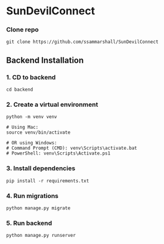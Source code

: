# **SunDevilConnect**

### **Clone repo**
```
git clone https://github.com/ssammarshall/SunDevilConnect
```

## **Backend Installation**
### 1. CD to backend
```
cd backend
```

### 2. Create a virtual environment
```
python -m venv venv

# Using Mac:
source venv/bin/activate

# OR using Windows:
# Command Prompt (CMD): venv\Scripts\activate.bat
# PowerShell: venv\Scripts\Activate.ps1
```

### 3. Install dependencies
```
pip install -r requirements.txt
```

### 4. Run migrations
```
python manage.py migrate
```

### 5. Run backend
```
python manage.py runserver
```
